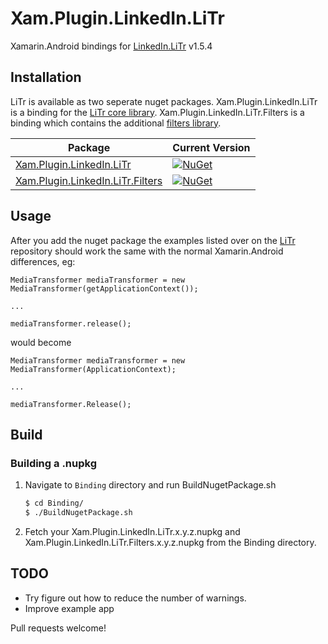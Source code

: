 # Xam.Plugin.LinkedIn.LiTr 


Xamarin.Android bindings for [LinkedIn.LiTr](https://github.com/linkedin/LiTr) v1.5.4

## Installation

LiTr is available as two seperate nuget packages. Xam.Plugin.LinkedIn.LiTr is a binding for the [LiTr core library](https://github.com/linkedin/LiTr/tree/main/litr). Xam.Plugin.LinkedIn.LiTr.Filters is a binding which contains the additional [filters library](https://github.com/linkedin/LiTr/tree/main/litr-filters).

| Package        | Current Version   |
|-----------------|--------|
| [Xam.Plugin.LinkedIn.LiTr](https://www.nuget.org/packages/Xam.Plugin.LinkedIn.LiTr/) | [![NuGet](https://img.shields.io/nuget/vpre/Xam.Plugin.LinkedIn.LiTr.svg?label=NuGet)](https://www.nuget.org/packages/Xam.Plugin.LinkedIn.LiTr) |
| [Xam.Plugin.LinkedIn.LiTr.Filters](https://www.nuget.org/packages/Xam.Plugin.LinkedIn.LiTr.Filters/) | [![NuGet](https://img.shields.io/nuget/vpre/Xam.Plugin.LinkedIn.LiTr.Filters.svg?label=NuGet)](https://www.nuget.org/packages/Xam.Plugin.LinkedIn.LiTr.Filters) |






## Usage

After you add the nuget package the examples listed over on the [LiTr](https://github.com/linkedin/LiTr) repository should work the same with the normal Xamarin.Android differences, eg:

```
MediaTransformer mediaTransformer = new MediaTransformer(getApplicationContext());

...

mediaTransformer.release();
```

would become 


```
MediaTransformer mediaTransformer = new MediaTransformer(ApplicationContext);

...

mediaTransformer.Release();
```


## Build

### Building a .nupkg
1. Navigate to `Binding` directory and run BuildNugetPackage.sh
    ``` sh
    $ cd Binding/
    $ ./BuildNugetPackage.sh
    ```
2. Fetch your Xam.Plugin.LinkedIn.LiTr.x.y.z.nupkg and Xam.Plugin.LinkedIn.LiTr.Filters.x.y.z.nupkg from the Binding directory.


## TODO
* Try figure out how to reduce the number of warnings.
* Improve example app




Pull requests welcome!
